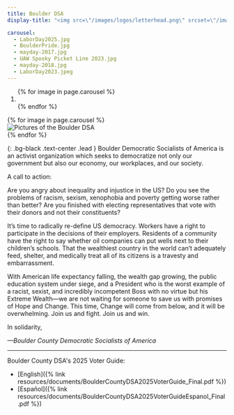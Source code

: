 ```yaml
---
title: Boulder DSA
display-title: "<img src=\"/images/logos/letterhead.png\" srcset=\"/images/logos/letterhead@2x.png 2x\" alt=\"Boulder Democratic Socialists of America\" class=\"img-responsive center-block\">"

carousel:
  - LaborDay2025.jpg
  - BoulderPride.jpg
  - mayday-2017.jpg
  - UAW Spooky Picket Line 2023.jpg
  - mayday-2018.jpg
  - LaborDay2023.jpeg
---
```


<div id="main-carousel" class="carousel slide" data-ride="carousel" data-interval="5000">
  <!-- Indicators -->
  <ol class="carousel-indicators">
    {% for image in page.carousel %}
      <li data-target="#main-carousel" data-slide-to="{{ forloop.index0 }}"{% if forloop.first %} class="active"{% endif %}></li>
    {% endfor %}
  </ol>

  <!-- Wrapper for slides -->
  <!-- Lenin help me I hate this goddamn carousel, make sure your images are of fixed height -->
  <div class="carousel-inner">
    {% for image in page.carousel %}
      <div class="item{% if forloop.first %} active{% endif %}">
        <div>
          <img src="/images/main-carousel/{{ image }}" alt="Pictures of the Boulder DSA">
        </div>
      </div>
    {% endfor %}
  </div>

  <!-- Controls -->
  <a class="left carousel-control" href="#main-carousel" role="button" data-slide="prev">
    <span class="glyphicon glyphicon-chevron-left"></span>
  </a>
  <a class="right carousel-control" href="#main-carousel" role="button" data-slide="next">
    <span class="glyphicon glyphicon-chevron-right"></span>
  </a>
</div> <!-- Carousel -->

<div markdown="1" class="row">
<div markdown="1" class="col-md-10 col-md-offset-1">

{: .bg-black .text-center .lead }
Boulder Democratic Socialists of America is an activist organization which seeks to democratize not only our government but also our economy, our workplaces, and our society.

</div>

<div markdown="1" class="col-md-12 scroll">

A call to action:

Are you angry about inequality and injustice in the US? Do you see the problems of racism, sexism, xenophobia and poverty getting worse rather than better? Are you finished with electing representatives that vote with their donors and not their constituents?

It’s time to radically re-define US democracy. Workers have a right to participate in the decisions of their employers. Residents of a community have the right to say whether oil companies can put wells next to their children’s schools. That the wealthiest country in the world can’t adequately feed, shelter, and medically treat all of its citizens is a travesty and embarrassment.

With American life expectancy falling, the wealth gap growing, the public education system under siege, and a President who is the worst example of a racist, sexist, and incredibly incompetent Boss with no virtue but his Extreme Wealth—we are not waiting for someone to save us with promises of Hope and Change. This time, Change will come from below, and it will be overwhelming. Join us and fight. Join us and win.

In solidarity,

_—Boulder County Democratic Socialists of America_

</div>
</div>

---
Boulder County DSA's 2025 Voter Guide:
- [English]({% link resources/documents/BoulderCountyDSA2025VoterGuide_Final.pdf %})
- [Español]({% link resources/documents/BoulderCountyDSA2025VoterGuideEspanol_Final.pdf %})

